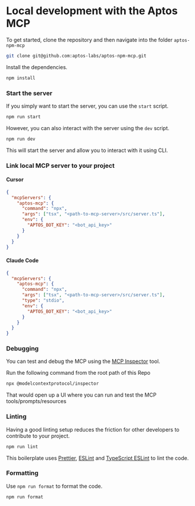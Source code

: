 # Local development with the Aptos MCP

To get started, clone the repository and then navigate into the folder `aptos-npm-mcp`

```bash
git clone git@github.com:aptos-labs/aptos-npm-mcp.git
```

Install the dependencies.

```bash
npm install
```

### Start the server

If you simply want to start the server, you can use the `start` script.

```bash
npm run start
```

However, you can also interact with the server using the `dev` script.

```bash
npm run dev
```

This will start the server and allow you to interact with it using CLI.

### Link local MCP server to your project

#### Cursor

```json
{
  "mcpServers": {
    "aptos-mcp": {
      "command": "npx",
      "args": ["tsx", "<path-to-mcp-server>/src/server.ts"],
      "env": {
        "APTOS_BOT_KEY": "<bot_api_key>"
      }
    }
  }
}
```

#### Claude Code

```json
{
  "mcpServers": {
    "aptos-mcp": {
      "command": "npx",
      "args": ["tsx", "<path-to-mcp-server>/src/server.ts"],
      "type": "stdio",
      "env": {
        "APTOS_BOT_KEY": "<bot_api_key>"
      }
    }
  }
}
```

### Debugging

You can test and debug the MCP using the [MCP Inspector](https://github.com/modelcontextprotocol/inspector) tool.

Run the following command from the root path of this Repo

```bash
npx @modelcontextprotocol/inspector
```

That would open up a UI where you can run and test the MCP tools/prompts/resources

### Linting

Having a good linting setup reduces the friction for other developers to contribute to your project.

```bash
npm run lint
```

This boilerplate uses [Prettier](https://prettier.io/), [ESLint](https://eslint.org/) and [TypeScript ESLint](https://typescript-eslint.io/) to lint the code.

### Formatting

Use `npm run format` to format the code.

```bash
npm run format
```
